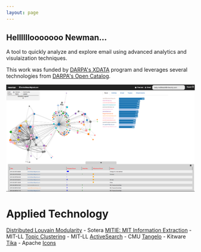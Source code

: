 ```yaml
---
layout: page
---
```


## Hellllllooooooo Newman...
A tool to quickly analyze and explore email using advanced analytics and visulaization techniques.

This work was funded by [DARPA's XDATA](http://www.darpa.mil/Our_Work/I2O/Programs/XDATA.aspx) program and leverages several technologies from [DARPA's Open Catalog](http://www.darpa.mil/opencatalog/).

<a href="http://www.youtube.com/embed/E9zAR9Uoo3Q" target="_blank"><img alt="Screenshot" src="img/newman_home.png" href="http://www.youtube.com/embed/E9zAR9Uoo3Q"></a>

# Applied Technology
[Distributed Louvain Modularity](https://github.com/Sotera/distributed-louvain-modularity) - Sotera
[MITIE: MIT Information Extraction](https://github.com/mitll/MITIE) - MIT-LL
[Topic Clustering](https://github.com/mitll/topic-clustering) - MIT-LL
[ActiveSearch](https://github.com/AutonlabCMU/ActiveSearch) - CMU
[Tangelo](http://tangelo.kitware.com) - Kitware
[Tika](http://tika.apache.org/) - Apache
[Icons](https://www.iconfinder.com/iconsets/document-icons-2)  
